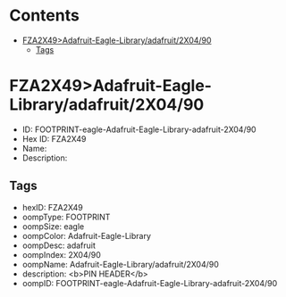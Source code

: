 



Contents
========

* [FZA2X49>Adafruit-Eagle-Library/adafruit/2X04/90](#fza2x49adafruit-eagle-libraryadafruit2x0490)
	* [Tags](#tags)

# FZA2X49>Adafruit-Eagle-Library/adafruit/2X04/90

- ID: FOOTPRINT-eagle-Adafruit-Eagle-Library-adafruit-2X04/90
- Hex ID: FZA2X49
- Name: 
- Description: 

## Tags

- hexID: FZA2X49
- oompType: FOOTPRINT
- oompSize: eagle
- oompColor: Adafruit-Eagle-Library
- oompDesc: adafruit
- oompIndex: 2X04/90
- oompName: Adafruit-Eagle-Library/adafruit/2X04/90
- description: &lt;b&gt;PIN HEADER&lt;/b&gt;
- oompID: FOOTPRINT-eagle-Adafruit-Eagle-Library-adafruit-2X04/90
